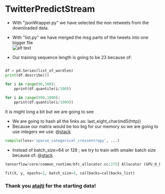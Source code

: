 # TwitterPredictStream

  * With "jsonWrapper.py" we have selected the non retweets from the downloaded data.  
  * With "list.py" we have merged the msg parts of the tweets into one bigger file  
![alt text](https://i.imgur.com/cboql4P.png)


  * Our training sequence length is going to be 23 because of:  
```python

df = pd.Series(list_of_wordlen)  
print(df.describe())

for i in range(90,100):  
	pprint(df.quantile(i/100))  
  
for i in range(990,1000):  
	pprint(df.quantile(i/1000))  
``` 
It is might long a bit but we are going to see  
  * We are going to hash all the links as: last_eight_char(md5(http))  
  * Because our matrix would be too big for our memory so we are going to use integers we use: @[stack](https://stackoverflow.com/questions/46293734/memoryerror-in-keras-utils-np-utils-to-categorical)   
  ```python
compile(loss='sparse_categorical_crossentropy', ...) 
```  
  * Instead of batch_size=64 or 128 ; we try to train with smaler batch size because of: @[stack](https://stackoverflow.com/questions/36927607/how-can-i-solve-ran-out-of-gpu-memory-in-tensorflow)
```python
tensorflow/core/common_runtime/bfc_allocator.cc:275] Allocator (GPU_0_bfc) ran out of memory trying to allocate
```  

```python 
fit(X, y, epochs=1, batch_size=4, callbacks=callbacks_list)
```  

### Thank you [atajti](https://github.com/atajti) for the starting data!
